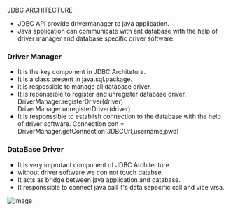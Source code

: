 JDBC ARCHITECTURE 
- JDBC API provide drivermanager to java application.
- Java application can communicate with ant database with the help of driver manager and database specific driver software.

### Driver Manager
- It is the key component in  JDBC Architeture.
- It is a class present in java.sql.package.
- it is respossible to manage all database driver.
- It is reponssible to register and unregister database driver.
                           DriverManager.registerDriver(driver)
                           DriverManager.unregisterDriver(driver)
- It is responssible to establish connection to the database with the help of driver software.
      Connection con = DriverManager.getConnection(JDBCUrl,username,pwd)

### DataBase Driver
- It is very improtant component of JDBC Architecture.
- without driver software we con not touch databse.
- It acts as bridge between java application and database.
- It responssible to connect java call it's data sepecific call and vice vrsa.


![Image](https://github.com/user-attachments/assets/b6c5838d-9121-4beb-8b65-954eba5a8acf)
